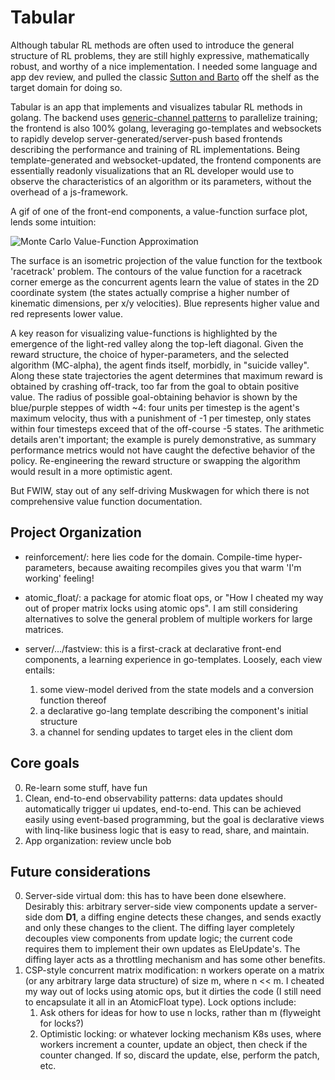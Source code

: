 # Tabular

Although tabular RL methods are often used to introduce the general structure of RL problems, they are still highly expressive, mathematically robust, and worthy of a nice implementation. I needed some language and app dev review, and pulled the classic [Sutton and Barto](http://incompleteideas.net/book/the-book-2nd.html) off the shelf as the target domain for doing so.

Tabular is an app that implements and visualizes tabular RL methods in golang. The backend uses [generic-channel patterns](https://github.com/niceyeti/channerics) to parallelize training; the frontend is also 100% golang, leveraging go-templates and websockets to rapidly develop server-generated/server-push based frontends describing the performance and training of RL implementations. Being template-generated and websocket-updated, the frontend components are essentially readonly visualizations that an RL developer would use to observe the characteristics of an algorithm or its parameters, without the overhead of a js-framework.

A gif of one of the front-end components, a value-function surface plot, lends some intuition:

![Monte Carlo Value-Function Approximation](./docs/monte_carlo_fn_surface.gif)

The surface is an isometric projection of the value function for the textbook 'racetrack' problem. The contours of the value function for a racetrack corner emerge as the concurrent agents learn the value of states in the 2D coordinate system (the states actually comprise a higher number of kinematic dimensions, per x/y velocities). Blue represents higher value and red represents lower value.

A key reason for visualizing value-functions is highlighted by the emergence of the light-red valley along the top-left diagonal. Given the reward structure, the choice of hyper-parameters, and the selected algorithm (MC-alpha), 
the agent finds itself, morbidly, in "suicide valley". Along these state trajectories the agent determines that maximum reward is obtained by crashing off-track, too far from the goal to obtain positive value. The radius of possible goal-obtaining behavior is shown by the blue/purple steppes of width ~4: four units per timestep is the agent's maximum velocity, thus with a punishment of -1 per timestep, only states within four timesteps exceed that of the off-course -5 states. The arithmetic details aren't important; the example is purely demonstrative, as summary performance metrics would not have caught the defective behavior of the policy. Re-engineering the reward structure or swapping the algorithm would result in a more optimistic agent.

But FWIW, stay out of any self-driving Muskwagen for which there is not comprehensive value function documentation.

## Project Organization

* reinforcement/: here lies code for the domain. Compile-time hyper-parameters, because awaiting recompiles gives you that warm 'I'm working' feeling!
* atomic_float/: a package for atomic float ops, or "How I cheated my way out of proper matrix locks using atomic ops". I am still considering alternatives to solve the general problem of multiple workers for large matrices.
* server/.../fastview: this is a first-crack at declarative front-end components, a learning experience in go-templates. Loosely, each view entails:

    1) some view-model derived from the state models and a conversion function thereof
    2) a declarative go-lang template describing the component's initial structure 
    3) a channel for sending updates to target eles in the client dom

## Core goals

0) Re-learn some stuff, have fun
1) Clean, end-to-end observability patterns: data updates should automatically trigger ui updates, end-to-end. This can be achieved easily using event-based programming, but the goal is declarative views with linq-like business logic that is easy to read, share, and maintain.
2) App organization: review uncle bob

## Future considerations

0) Server-side virtual dom: this has to have been done elsewhere. Desirably this: arbitrary server-side view components update a server-side dom **D1**, a diffing engine detects these changes, and sends exactly and only these changes to the client. The diffing layer completely decouples view components from update logic; the current code requires them to implement their own updates as EleUpdate's. The diffing layer acts as a throttling mechanism and has some other benefits.
1) CSP-style concurrent matrix modification: n workers operate on a matrix (or any arbitrary large data structure) of size m, where n << m. I cheated my way out of locks using atomic ops, but it dirties the code (I still need to encapsulate it all in an AtomicFloat type). Lock options include:
    1) Ask others for ideas for how to use n locks, rather than m (flyweight for locks?)
    2) Optimistic locking: or whatever locking mechanism K8s uses, where workers increment a counter, update an object, then check if the counter changed. If so, discard the update, else, perform the patch, etc.
